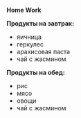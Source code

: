 
**Home Work**

**Продукты на завтрак:**
 * яичница
 * геркулес
 * арахисовая паста
 * чай с жасмином
   
**Продукты на обед:**
* рис
* мясо
* овощи
* чай с жасмином
